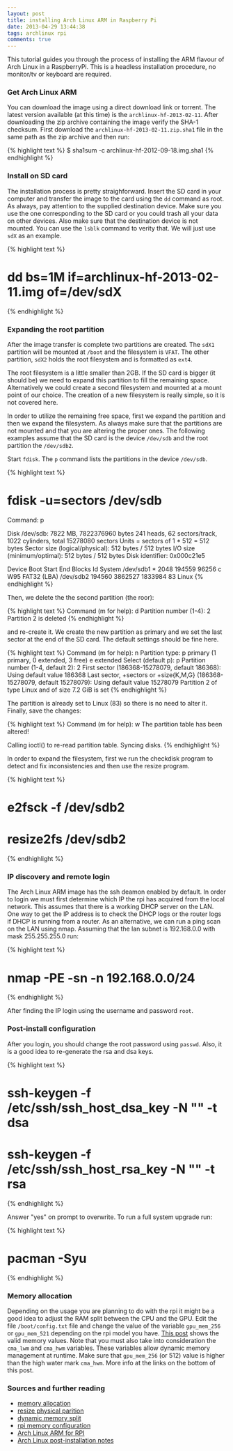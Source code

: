 ```yaml
---
layout: post
title: installing Arch Linux ARM in Raspberry Pi
date: 2013-04-29 13:44:38
tags: archlinux rpi
comments: true
---
```


This tutorial guides you through the process of installing the ARM flavour of
Arch Linux in a RaspberryPi. This is a headless installation procedure,
no monitor/tv or keyboard are required.


### Get Arch Linux ARM

You can download the image using a direct download link or torrent. The latest version
available (at this time) is the `archlinux-hf-2013-02-11`. After downloading the zip archive containing the
image verify the SHA-1 checksum. First download the `archlinux-hf-2013-02-11.zip.sha1` file
in the same path as the zip archive and then run:

{% highlight text %}
$ sha1sum -c archlinux-hf-2012-09-18.img.sha1
{% endhighlight %}


### Install on SD card

The installation process is pretty straighforward. Insert the SD card in your computer
and transfer the image to the card using the `dd` command as root. As always, pay attention
to the supplied destination device. Make sure you use the one corresponding to the SD card
or you could trash all your data on other devices. Also make sure that the destination device
is not mounted. You can use the `lsblk` command to verity that. We will just use `sdX` as an example.

{% highlight text %}
# dd bs=1M if=archlinux-hf-2013-02-11.img of=/dev/sdX
{% endhighlight %}


### Expanding the root partition

After the image transfer is complete two partitions are created. The `sdX1` partition will be mounted
at `/boot` and the filesystem is `VFAT`. The other partition, `sdX2` holds the root filesystem and is
formatted as `ext4`.

The root filesystem is a little smaller than 2GB. If the SD card is bigger (it should be) we need to expand
this partition to fill the remaining space. Alternatively we could create a second filesystem and mounted at
a mount point of our choice. The creation of a new filesystem is really simple, so it is not covered here.

In order to utilize the remaining free space, first we expand the partition and then we expand the filesystem.
As always make sure that the partitions are not mounted and that you are altering the proper ones. The following
examples assume that the SD card is the device `/dev/sdb` and the root partition the `/dev/sdb2`.

Start `fdisk`. The `p` command lists the partitions in the device `/dev/sdb`.

{% highlight text %}
# fdisk -u=sectors /dev/sdb
   Command: p

   Disk /dev/sdb: 7822 MB, 7822376960 bytes
   241 heads, 62 sectors/track, 1022 cylinders, total 15278080 sectors
   Units = sectors of 1 * 512 = 512 bytes
   Sector size (logical/physical): 512 bytes / 512 bytes
   I/O size (minimum/optimal): 512 bytes / 512 bytes
   Disk identifier: 0x000c21e5

   Device Boot      Start         End      Blocks   Id  System
   /dev/sdb1   *        2048      194559       96256    c  W95 FAT32 (LBA)
   /dev/sdb2          194560     3862527     1833984   83  Linux
{% endhighlight %}

Then, we delete the the second partition (the roor):

{% highlight text %}
Command (m for help): d 
Partition number (1-4): 2
Partition 2 is deleted
{% endhighlight %}

and re-create it. We create the new partition as primary and we set the last sector at the end of the SD card.
The default settings should be fine here.

{% highlight text %}
Command (m for help): n
Partition type:
   p   primary (1 primary, 0 extended, 3 free)
   e   extended
Select (default p): p
Partition number (1-4, default 2): 2
First sector (186368-15278079, default 186368): 
Using default value 186368
Last sector, +sectors or +size{K,M,G} (186368-15278079, default 15278079): 
Using default value 15278079
Partition 2 of type Linux and of size 7.2 GiB is set
{% endhighlight %}

The partition is already set to Linux (83) so there is no need to alter it. Finally, save the changes:

{% highlight text %}
Command (m for help): w
The partition table has been altered!

Calling ioctl() to re-read partition table.
Syncing disks.
{% endhighlight %}

In order to expand the filesystem, first we run the checkdisk program to detect and fix inconsistencies and
then use the resize program.

{% highlight text %}
# e2fsck -f /dev/sdb2
# resize2fs /dev/sdb2
{% endhighlight %}

### IP discovery and remote login

The Arch Linux ARM image has the ssh deamon enabled by default. In order to login we must first
determine which IP the rpi has acquired from the local network. This assumes that there is a
working DHCP server on the LAN. One way to get the IP address is to check the DHCP logs or the router
logs if DHCP is running from a router. As an alternative, we can run a ping scan on the LAN using
nmap. Assuming that the lan subnet is 192.168.0.0 with mask 255.255.255.0 run:

{% highlight text %}
# nmap -PE -sn -n 192.168.0.0/24
{% endhighlight %}

After finding the IP login using the username and password `root`.

### Post-install configuration

After you login, you should change the root password using `passwd`. Also, it is a good idea to re-generate
the rsa and dsa keys.

{% highlight text %}
# ssh-keygen -f /etc/ssh/ssh_host_dsa_key -N "" -t dsa
# ssh-keygen -f /etc/ssh/ssh_host_rsa_key -N "" -t rsa
{% endhighlight %}

Answer "yes" on prompt to overwrite. To run a full system upgrade run:

{% highlight text %}
# pacman -Syu
{% endhighlight %}

### Memory allocation

Depending on the usage you are planning to do with the rpi it might be a good idea to adjust the RAM
split between the CPU and the GPU. Edit the file `/boot/config.txt` file and change the value of the
variable `gpu_mem_256` or `gpu_mem_521` depending on the rpi model you have.
[This post](http://raspberrypi.stackexchange.com/a/1675) shows the valid memory values. Note that you
must also take into consideration the `cma_lwm` and `cma_hwm` variables. These variables allow dynamic
memory management at runtime. Make sure that `gpu_mem_256` (or 512) value is higher than the high water mark
`cma_hwm`. More info at the links on the bottom of this post.

### Sources and further reading

* [memory allocation](http://raspberrypi.stackexchange.com/a/1675)
* [resize physical parition](http://litwol.com/content/fdisk-resizegrow-physical-partition-without-losing-data-linodecom)
* [dynamic memory split](http://www.raspberrypi.org/phpBB3/viewtopic.php?f=29&t=19334&p=218282&hilit=cma#p217665)
* [rpi memory configuration](http://elinux.org/RPi_config.txt#Memory)
* [Arch Linux ARM for RPI](http://archlinuxarm.org/platforms/armv6/raspberry-pi)
* [Arch Linux post-installation notes](https://wiki.archlinux.org/index.php/Beginners%27_Guide#Post-installation)
